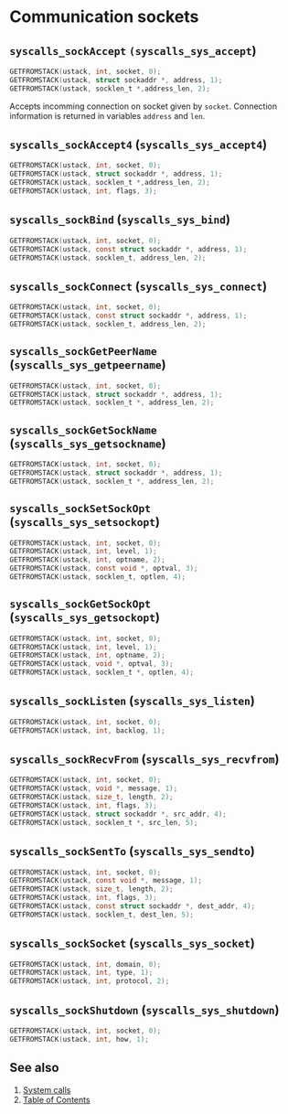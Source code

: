 # Communication sockets

## `syscalls_sockAccept` `(syscalls_sys_accept`)

````C
GETFROMSTACK(ustack, int, socket, 0);
GETFROMSTACK(ustack, struct sockaddr *, address, 1);
GETFROMSTACK(ustack, socklen_t *,address_len, 2);
````

Accepts incomming connection on socket given by `socket`. Connection information is returned in variables `address` and
 `len`.

## `syscalls_sockAccept4` (`syscalls_sys_accept4`)

````C
GETFROMSTACK(ustack, int, socket, 0);
GETFROMSTACK(ustack, struct sockaddr *, address, 1);
GETFROMSTACK(ustack, socklen_t *,address_len, 2);
GETFROMSTACK(ustack, int, flags, 3);
````

## `syscalls_sockBind` (`syscalls_sys_bind`)

````C
GETFROMSTACK(ustack, int, socket, 0);
GETFROMSTACK(ustack, const struct sockaddr *, address, 1);
GETFROMSTACK(ustack, socklen_t, address_len, 2);
````

## `syscalls_sockConnect` (`syscalls_sys_connect`)

````C
GETFROMSTACK(ustack, int, socket, 0);
GETFROMSTACK(ustack, const struct sockaddr *, address, 1);
GETFROMSTACK(ustack, socklen_t, address_len, 2);
````

## `syscalls_sockGetPeerName` (`syscalls_sys_getpeername`)

````C
GETFROMSTACK(ustack, int, socket, 0);
GETFROMSTACK(ustack, struct sockaddr *, address, 1);
GETFROMSTACK(ustack, socklen_t *, address_len, 2);
````

## `syscalls_sockGetSockName` (`syscalls_sys_getsockname`)

````C
GETFROMSTACK(ustack, int, socket, 0);
GETFROMSTACK(ustack, struct sockaddr *, address, 1);
GETFROMSTACK(ustack, socklen_t *, address_len, 2);
````

## `syscalls_sockSetSockOpt` (`syscalls_sys_setsockopt`)

````C
GETFROMSTACK(ustack, int, socket, 0);
GETFROMSTACK(ustack, int, level, 1);
GETFROMSTACK(ustack, int, optname, 2);
GETFROMSTACK(ustack, const void *, optval, 3);
GETFROMSTACK(ustack, socklen_t, optlen, 4);
````

## `syscalls_sockGetSockOpt` (`syscalls_sys_getsockopt`)

````C
GETFROMSTACK(ustack, int, socket, 0);
GETFROMSTACK(ustack, int, level, 1);
GETFROMSTACK(ustack, int, optname, 2);
GETFROMSTACK(ustack, void *, optval, 3);
GETFROMSTACK(ustack, socklen_t *, optlen, 4);
````

## `syscalls_sockListen` (`syscalls_sys_listen`)

````C
GETFROMSTACK(ustack, int, socket, 0);
GETFROMSTACK(ustack, int, backlog, 1);
````

## `syscalls_sockRecvFrom` (`syscalls_sys_recvfrom`)

````C
GETFROMSTACK(ustack, int, socket, 0);
GETFROMSTACK(ustack, void *, message, 1);
GETFROMSTACK(ustack, size_t, length, 2);
GETFROMSTACK(ustack, int, flags, 3);
GETFROMSTACK(ustack, struct sockaddr *, src_addr, 4);
GETFROMSTACK(ustack, socklen_t *, src_len, 5);
````

## `syscalls_sockSentTo` (`syscalls_sys_sendto`)

````C
GETFROMSTACK(ustack, int, socket, 0);
GETFROMSTACK(ustack, const void *, message, 1);
GETFROMSTACK(ustack, size_t, length, 2);
GETFROMSTACK(ustack, int, flags, 3);
GETFROMSTACK(ustack, const struct sockaddr *, dest_addr, 4);
GETFROMSTACK(ustack, socklen_t, dest_len, 5);
````

## `syscalls_sockSocket` (`syscalls_sys_socket`)

````C
GETFROMSTACK(ustack, int, domain, 0);
GETFROMSTACK(ustack, int, type, 1);
GETFROMSTACK(ustack, int, protocol, 2);
````

## `syscalls_sockShutdown` (`syscalls_sys_shutdown`)

````C
GETFROMSTACK(ustack, int, socket, 0);
GETFROMSTACK(ustack, int, how, 1);
````

## See also

1. [System calls](README.md)
2. [Table of Contents](../../README.md)
